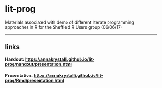 # lit-prog

Materials associated with demo of different literate programming approaches in R for the Sheffield R Users group (06/06/17)

***

## links

#### **Handout:** https://annakrystalli.github.io/lit-prog/handout/presentation.html

#### **Presentation:** https://annakrystalli.github.io/lit-prog/Rmd/presentation.html